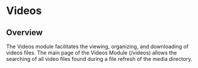 # Videos

## Overview

The Videos module facilitates the viewing, organizing, and downloading of videos files.  The main page of the Videos
Module (/videos) allows the searching of all video files found during a file refresh of the media directory.